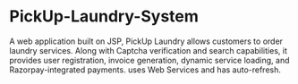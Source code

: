 # PickUp-Laundry-System
A web application built on JSP, PickUp Laundry allows customers to order laundry services. Along with Captcha verification and search capabilities, it provides user registration, invoice generation, dynamic service loading, and Razorpay-integrated payments. uses Web Services and has auto-refresh.
